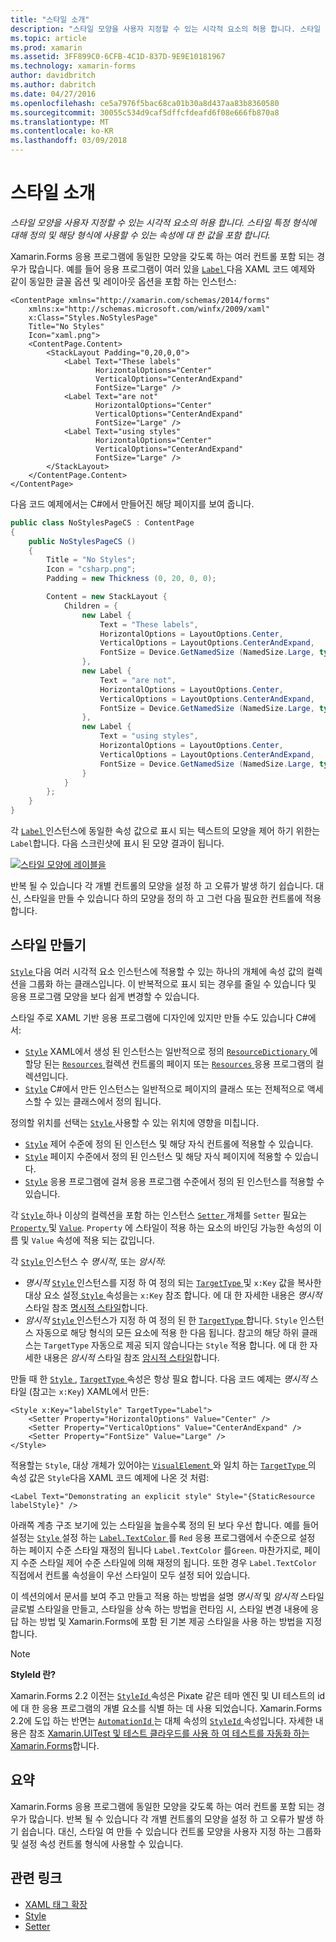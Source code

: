 ```yaml
---
title: "스타일 소개"
description: "스타일 모양을 사용자 지정할 수 있는 시각적 요소의 허용 합니다. 스타일 특정 형식에 대해 정의 및 해당 형식에 사용할 수 있는 속성에 대 한 값을 포함 합니다."
ms.topic: article
ms.prod: xamarin
ms.assetid: 3FF899C0-6CFB-4C1D-837D-9E9E10181967
ms.technology: xamarin-forms
author: davidbritch
ms.author: dabritch
ms.date: 04/27/2016
ms.openlocfilehash: ce5a7976f5bac68ca01b30a8d437aa83b8360580
ms.sourcegitcommit: 30055c534d9caf5dffcfdeafd6f08e666fb870a8
ms.translationtype: MT
ms.contentlocale: ko-KR
ms.lasthandoff: 03/09/2018
---
```

# <a name="introduction-to-styles"></a>스타일 소개

_스타일 모양을 사용자 지정할 수 있는 시각적 요소의 허용 합니다. 스타일 특정 형식에 대해 정의 및 해당 형식에 사용할 수 있는 속성에 대 한 값을 포함 합니다._

Xamarin.Forms 응용 프로그램에 동일한 모양을 갖도록 하는 여러 컨트롤 포함 되는 경우가 많습니다. 예를 들어 응용 프로그램이 여러 있을 [ `Label` ](https://developer.xamarin.com/api/type/Xamarin.Forms.Label/) 다음 XAML 코드 예제와 같이 동일한 글꼴 옵션 및 레이아웃 옵션을 포함 하는 인스턴스:

```xaml
<ContentPage xmlns="http://xamarin.com/schemas/2014/forms"
    xmlns:x="http://schemas.microsoft.com/winfx/2009/xaml"
    x:Class="Styles.NoStylesPage"
    Title="No Styles"
    Icon="xaml.png">
    <ContentPage.Content>
        <StackLayout Padding="0,20,0,0">
            <Label Text="These labels"
                   HorizontalOptions="Center"
                   VerticalOptions="CenterAndExpand"
                   FontSize="Large" />
            <Label Text="are not"
                   HorizontalOptions="Center"
                   VerticalOptions="CenterAndExpand"
                   FontSize="Large" />
            <Label Text="using styles"
                   HorizontalOptions="Center"
                   VerticalOptions="CenterAndExpand"
                   FontSize="Large" />
        </StackLayout>
    </ContentPage.Content>
</ContentPage>
```

다음 코드 예제에서는 C#에서 만들어진 해당 페이지를 보여 줍니다.

```csharp
public class NoStylesPageCS : ContentPage
{
    public NoStylesPageCS ()
    {
        Title = "No Styles";
        Icon = "csharp.png";
        Padding = new Thickness (0, 20, 0, 0);

        Content = new StackLayout {
            Children = {
                new Label {
                    Text = "These labels",
                    HorizontalOptions = LayoutOptions.Center,
                    VerticalOptions = LayoutOptions.CenterAndExpand,
                    FontSize = Device.GetNamedSize (NamedSize.Large, typeof(Label))
                },
                new Label {
                    Text = "are not",
                    HorizontalOptions = LayoutOptions.Center,
                    VerticalOptions = LayoutOptions.CenterAndExpand,
                    FontSize = Device.GetNamedSize (NamedSize.Large, typeof(Label))
                },
                new Label {
                    Text = "using styles",
                    HorizontalOptions = LayoutOptions.Center,
                    VerticalOptions = LayoutOptions.CenterAndExpand,
                    FontSize = Device.GetNamedSize (NamedSize.Large, typeof(Label))
                }
            }
        };
    }
}
```

각 [ `Label` ](https://developer.xamarin.com/api/type/Xamarin.Forms.Label/) 인스턴스에 동일한 속성 값으로 표시 되는 텍스트의 모양을 제어 하기 위한는 `Label`합니다. 다음 스크린샷에 표시 된 모양 결과이 됩니다.

[![](introduction-images/no-styles.png "스타일 모양에 레이블을")](introduction-images/no-styles-large.png#lightbox "스타일 모양에 레이블을")

반복 될 수 있습니다 각 개별 컨트롤의 모양을 설정 하 고 오류가 발생 하기 쉽습니다. 대신, 스타일을 만들 수 있습니다 하의 모양을 정의 하 고 그런 다음 필요한 컨트롤에 적용 합니다.

## <a name="creating-a-style"></a>스타일 만들기

[ `Style` ](https://developer.xamarin.com/api/type/Xamarin.Forms.Style/) 다음 여러 시각적 요소 인스턴스에 적용할 수 있는 하나의 개체에 속성 값의 컬렉션을 그룹화 하는 클래스입니다. 이 반복적으로 표시 되는 경우를 줄일 수 있습니다 및 응용 프로그램 모양을 보다 쉽게 변경할 수 있습니다.

스타일 주로 XAML 기반 응용 프로그램에 디자인에 있지만 만들 수도 있습니다 C#에서:

- [`Style`](https://developer.xamarin.com/api/type/Xamarin.Forms.Style/) XAML에서 생성 된 인스턴스는 일반적으로 정의 [ `ResourceDictionary` ](https://developer.xamarin.com/api/type/Xamarin.Forms.ResourceDictionary/) 에 할당 된는 [ `Resources` ](https://developer.xamarin.com/api/property/Xamarin.Forms.VisualElement.Resources/) 컬렉션 컨트롤의 페이지 또는 [ `Resources` ](https://developer.xamarin.com/api/property/Xamarin.Forms.Application.Resources/) 응용 프로그램의 컬렉션입니다.
- [`Style`](https://developer.xamarin.com/api/type/Xamarin.Forms.Style/) C#에서 만든 인스턴스는 일반적으로 페이지의 클래스 또는 전체적으로 액세스할 수 있는 클래스에서 정의 됩니다.

정의할 위치를 선택는 [ `Style` ](https://developer.xamarin.com/api/type/Xamarin.Forms.Style/) 사용할 수 있는 위치에 영향을 미칩니다.

- [`Style`](https://developer.xamarin.com/api/type/Xamarin.Forms.Style/) 제어 수준에 정의 된 인스턴스 및 해당 자식 컨트롤에 적용할 수 있습니다.
- [`Style`](https://developer.xamarin.com/api/type/Xamarin.Forms.Style/) 페이지 수준에서 정의 된 인스턴스 및 해당 자식 페이지에 적용할 수 있습니다.
- [`Style`](https://developer.xamarin.com/api/type/Xamarin.Forms.Style/) 응용 프로그램에 걸쳐 응용 프로그램 수준에서 정의 된 인스턴스를 적용할 수 있습니다.

각 [ `Style` ](https://developer.xamarin.com/api/type/Xamarin.Forms.Style/) 하나 이상의 컬렉션을 포함 하는 인스턴스 [ `Setter` ](https://developer.xamarin.com/api/type/Xamarin.Forms.Setter/) 개체를 `Setter` 필요는 [ `Property` ](https://developer.xamarin.com/api/property/Xamarin.Forms.Setter.Property/) 및 [`Value`](https://developer.xamarin.com/api/property/Xamarin.Forms.Setter.Value/). `Property` 에 스타일이 적용 하는 요소의 바인딩 가능한 속성의 이름 및 `Value` 속성에 적용 되는 값입니다.

각 [ `Style` ](https://developer.xamarin.com/api/type/Xamarin.Forms.Style/) 인스턴스 수 *명시적*, 또는 *암시적*:

- *명시적* [ `Style` ](https://developer.xamarin.com/api/type/Xamarin.Forms.Style/) 인스턴스를 지정 하 여 정의 되는 [ `TargetType` ](https://developer.xamarin.com/api/property/Xamarin.Forms.Style.TargetType/) 및 `x:Key` 값을 복사한 대상 요소 설정[ `Style` ](https://developer.xamarin.com/api/property/Xamarin.Forms.VisualElement.Style/) 속성을는 `x:Key` 참조 합니다. 에 대 한 자세한 내용은 *명시적* 스타일 참조 [명시적 스타일](~/xamarin-forms/user-interface/styles/explicit.md)합니다.
- *암시적* [ `Style` ](https://developer.xamarin.com/api/type/Xamarin.Forms.Style/) 인스턴스가 지정 하 여 정의 된 한 [ `TargetType` ](https://developer.xamarin.com/api/property/Xamarin.Forms.Style.TargetType/)합니다. `Style` 인스턴스 자동으로 해당 형식의 모든 요소에 적용 한 다음 됩니다. 참고의 해당 하위 클래스는 `TargetType` 자동으로 제공 되지 않습니다는 `Style` 적용 합니다. 에 대 한 자세한 내용은 *암시적* 스타일 참조 [암시적 스타일](~/xamarin-forms/user-interface/styles/implicit.md)합니다.

만들 때 한 [ `Style` ](https://developer.xamarin.com/api/type/Xamarin.Forms.Style/), [ `TargetType` ](https://developer.xamarin.com/api/property/Xamarin.Forms.Style.TargetType/) 속성은 항상 필요 합니다. 다음 코드 예제는 *명시적* 스타일 (참고는 `x:Key`) XAML에서 만든:

```xaml
<Style x:Key="labelStyle" TargetType="Label">
    <Setter Property="HorizontalOptions" Value="Center" />
    <Setter Property="VerticalOptions" Value="CenterAndExpand" />
    <Setter Property="FontSize" Value="Large" />
</Style>
```

적용할는 `Style`, 대상 개체가 있어야는 [ `VisualElement` ](https://developer.xamarin.com/api/type/Xamarin.Forms.VisualElement/) 와 일치 하는 [ `TargetType` ](https://developer.xamarin.com/api/property/Xamarin.Forms.Style.TargetType/) 의 속성 값은 `Style`다음 XAML 코드 예제에 나온 것 처럼:

```xaml
<Label Text="Demonstrating an explicit style" Style="{StaticResource labelStyle}" />
```

아래쪽 계층 구조 보기에 있는 스타일을 높을수록 정의 된 보다 우선 합니다. 예를 들어 설정는 [ `Style` ](https://developer.xamarin.com/api/type/Xamarin.Forms.Style/) 설정 하는 [ `Label.TextColor` ](https://developer.xamarin.com/api/property/Xamarin.Forms.Label.TextColor/) 를 `Red` 응용 프로그램에서 수준으로 설정 하는 페이지 수준 스타일 재정의 됩니다 `Label.TextColor` 를`Green`. 마찬가지로, 페이지 수준 스타일 제어 수준 스타일에 의해 재정의 됩니다. 또한 경우 `Label.TextColor` 직접에서 컨트롤 속성을이 우선 스타일이 모두 설정 되어 있습니다.

이 섹션의에서 문서를 보여 주고 만들고 적용 하는 방법을 설명 *명시적* 및 *암시적* 스타일 글로벌 스타일을 만들고, 스타일을 상속 하는 방법을 런타임 시, 스타일 변경 내용에 응답 하는 방법 및 Xamarin.Forms에 포함 된 기본 제공 스타일을 사용 하는 방법을 지정 합니다.

> [!NOTE]
> **StyleId 란?**
>
> Xamarin.Forms 2.2 이전는 [ `StyleId` ](https://developer.xamarin.com/api/property/Xamarin.Forms.Element.StyleId/) 속성은 Pixate 같은 테마 엔진 및 UI 테스트의 id에 대 한 응용 프로그램의 개별 요소를 식별 하는 데 사용 되었습니다. Xamarin.Forms 2.2에 도입 하는 반면는 [ `AutomationId` ](https://developer.xamarin.com/api/property/Xamarin.Forms.Element.AutomationId/) 는 대체 속성의 [ `StyleId` ](https://developer.xamarin.com/api/property/Xamarin.Forms.Element.StyleId/) 속성입니다. 자세한 내용은 참조 [Xamarin.UITest 및 테스트 클라우드를 사용 하 여 테스트를 자동화 하는 Xamarin.Forms](~/xamarin-forms/deploy-test/uitest-and-test-cloud.md)합니다.

## <a name="summary"></a>요약

Xamarin.Forms 응용 프로그램에 동일한 모양을 갖도록 하는 여러 컨트롤 포함 되는 경우가 많습니다. 반복 될 수 있습니다 각 개별 컨트롤의 모양을 설정 하 고 오류가 발생 하기 쉽습니다. 대신, 스타일 여 만들 수 있습니다 컨트롤 모양을 사용자 지정 하는 그룹화 및 설정 속성 컨트롤 형식에 사용할 수 있습니다.


## <a name="related-links"></a>관련 링크

- [XAML 태그 확장](~/xamarin-forms/xaml/xaml-basics/xaml-markup-extensions.md)
- [Style](https://developer.xamarin.com/api/type/Xamarin.Forms.Style/)
- [Setter](https://developer.xamarin.com/api/type/Xamarin.Forms.Setter/)
